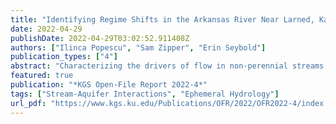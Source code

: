 ```yaml
---
title: "Identifying Regime Shifts in the Arkansas River Near Larned, Kansas"
date: 2022-04-29
publishDate: 2022-04-29T03:02:52.911408Z
authors: ["Ilinca Popescu", "Sam Zipper", "Erin Seybold"]
publication_types: ["4"]
abstract: "Characterizing the drivers of flow in non-perennial streams is increasingly important for understanding the effects of variable flow regimes on local communities and ecosystems. Regime shift theory has been used to explain changes in other hydrologic systems, but the theory as it applies to non-perennial streams has yet to be fully explored. Here, we use the Arkansas River basin near Larned, Kansas, to determine whether changes between flow and no-flow conditions can be described using a regime shift framework. We combined hydrological, meteorological, and ecological time series data to test for the presence of statistical "hints" commonly associated with regime shifting systems and used a sequential t-test analysis of regime shifts (STARS) algorithm to test for regime shifts in the time series of weekly and monthly no-flow days. Although flow data exhibited hints such as critical slowing down and asymmetry of flow rates, evidence for increased variance and autocorrelation was weak. STARS identified at least five shifts between dry (predominantly no-flow conditions), intermediate (alternating flowing and no-flow conditions), and wet (predominantly flowing conditions) regimes in the river between 1998 and 2021. The intermediate regime appears to be a transitory phase between the stable wet and dry regimes observed at Larned. Regime shifts at the site are likely driven by a complex interaction between climate, pumping, and stream-aquifer interactions."
featured: true
publication: "*KGS Open-File Report 2022-4*"
tags: ["Stream-Aquifer Interactions", "Ephemeral Hydrology"]
url_pdf: "https://www.kgs.ku.edu/Publications/OFR/2022/OFR2022-4/index.html"
---
```


